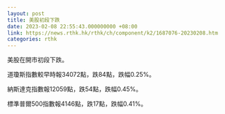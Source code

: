 ```yaml
---
layout: post
title: 美股初段下跌
date: 2023-02-08 22:55:43.000000000 +08:00
link: https://news.rthk.hk/rthk/ch/component/k2/1687076-20230208.htm
categories: rthk
---
```


美股在開市初段下跌。

道瓊斯指數較早時報34072點，跌84點，跌幅0.25%。

納斯達克指數報12059點，跌54點，跌幅0.45%。

標準普爾500指數報4146點，跌17點，跌幅0.41%。
